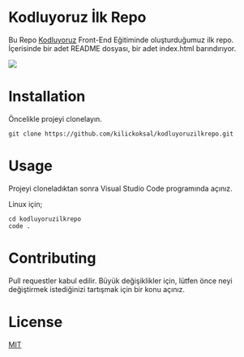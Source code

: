 # Kodluyoruz İlk Repo
Bu Repo [Kodluyoruz](https://www.kodluyoruz.org/) Front-End Eğitiminde oluşturduğumuz ilk repo. İçerisinde bir adet README dosyası, bir adet index.html barındırıyor.

![](https://cdn.sanity.io/images/9kdepi1d/production/a0d5d919e567c1ca122529eea4a6350ac2997198-926x749.svg?w=160&h=129&fit=crop&fm=webp)

# Installation
Öncelikle projeyi clonelayın.
```
git clone https://github.com/kilickoksal/kodluyoruzilkrepo.git
```
# Usage
Projeyi cloneladıktan sonra Visual Studio Code programında açınız.

Linux için;

```
cd kodluyoruzilkrepo
code .
```
# Contributing
Pull requestler kabul edilir. Büyük değişiklikler için, lütfen önce neyi değiştirmek istediğinizi tartışmak için bir konu açınız.

# License

[MIT](https://choosealicense.com/licenses/mit/)


